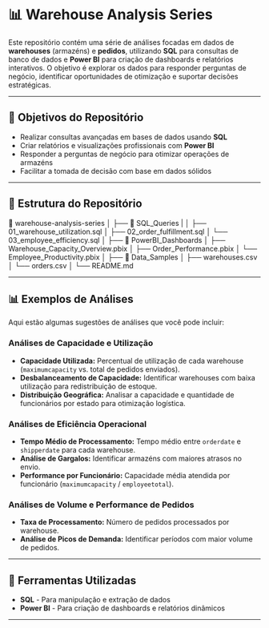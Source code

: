 # 📊 Warehouse Analysis Series  

Este repositório contém uma série de análises focadas em dados de **warehouses** (armazéns) e **pedidos**, utilizando **SQL** para consultas de banco de dados e **Power BI** para criação de dashboards e relatórios interativos. O objetivo é explorar os dados para responder perguntas de negócio, identificar oportunidades de otimização e suportar decisões estratégicas.  

---

## 🚀 Objetivos do Repositório  

- Realizar consultas avançadas em bases de dados usando **SQL**  
- Criar relatórios e visualizações profissionais com **Power BI**  
- Responder a perguntas de negócio para otimizar operações de armazéns  
- Facilitar a tomada de decisão com base em dados sólidos  

---

## 📂 Estrutura do Repositório  

📁 warehouse-analysis-series
│
├── 📁 SQL_Queries
|
│ ├── 01_warehouse_utilization.sql
│ ├── 02_order_fulfillment.sql
│ └── 03_employee_efficiency.sql
│
├── 📁 PowerBI_Dashboards
│ ├── Warehouse_Capacity_Overview.pbix
│ ├── Order_Performance.pbix
│ └── Employee_Productivity.pbix
│
├── 📁 Data_Samples
│ ├── warehouses.csv
│ └── orders.csv
│
└── README.md

---

## 📊 Exemplos de Análises  

Aqui estão algumas sugestões de análises que você pode incluir:  

### **Análises de Capacidade e Utilização**  
- **Capacidade Utilizada:** Percentual de utilização de cada warehouse (`maximumcapacity` vs. total de pedidos enviados).  
- **Desbalanceamento de Capacidade:** Identificar warehouses com baixa utilização para redistribuição de estoque.  
- **Distribuição Geográfica:** Analisar a capacidade e quantidade de funcionários por estado para otimização logística.  

### **Análises de Eficiência Operacional**  
- **Tempo Médio de Processamento:** Tempo médio entre `orderdate` e `shipperdate` para cada warehouse.  
- **Análise de Gargalos:** Identificar armazéns com maiores atrasos no envio.  
- **Performance por Funcionário:** Capacidade média atendida por funcionário (`maximumcapacity` / `employeetotal`).  

### **Análises de Volume e Performance de Pedidos**  
- **Taxa de Processamento:** Número de pedidos processados por warehouse.  
- **Análise de Picos de Demanda:** Identificar períodos com maior volume de pedidos.   

---

## 🔧 Ferramentas Utilizadas  

- **SQL** - Para manipulação e extração de dados  
- **Power BI** - Para criação de dashboards e relatórios dinâmicos  

---
